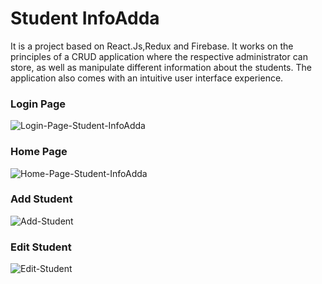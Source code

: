 # Student InfoAdda

It is a project based on React.Js,Redux and Firebase. It works on the principles of a CRUD application where the respective administrator can store, as well as manipulate different information about the students. The application also comes with an intuitive user interface experience.

### Login Page

![Login-Page-Student-InfoAdda](https://user-images.githubusercontent.com/53938611/116089643-b2e1b480-a6c0-11eb-92fc-1c3faf208541.jpg)

### Home Page

![Home-Page-Student-InfoAdda](https://user-images.githubusercontent.com/53938611/116089941-fa684080-a6c0-11eb-8ec4-dfa79a8caccd.jpg)

### Add Student

![Add-Student](https://user-images.githubusercontent.com/53938611/116090376-6b0f5d00-a6c1-11eb-94e7-199ff6363bd2.jpg)

### Edit Student

![Edit-Student](https://user-images.githubusercontent.com/53938611/116090567-a578fa00-a6c1-11eb-9ff6-7a0e8eba17e6.jpg)

